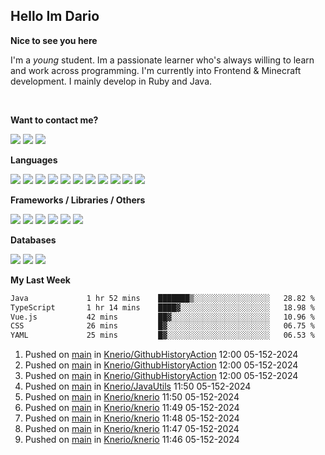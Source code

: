 <h2>Hello Im Dario</h2>

**Nice to see you here**

I'm a *young* student. Im a passionate learner who's always willing to learn and work across
programming. I'm currently into Frontend & Minecraft development. I mainly develop in Ruby and Java.

<br/>

**Want to contact me?**

<a href="https://github.com/knerio"><img src="https://img.shields.io/badge/-Github-blue?style=for-the-badge&logo=github&logoColor=white"/></a> <a href="https://discord.com/users/639416958923702292"><img src="https://img.shields.io/badge/-knerio-blue?style=for-the-badge&logo=discord&logoColor=white"/></a> <a href="https://twitch.tv/dopalos_"><img src="https://img.shields.io/badge/-twitch-blue?style=for-the-badge&logo=twitch&logoColor=white"/></a>

**Languages**

<img src="https://img.shields.io/badge/-HTML-blue?style=for-the-badge&logo=html5&logoColor=white"/> <img src="https://img.shields.io/badge/-CSS-blue?style=for-the-badge&logo=CSS3&logoColor=white"/> <img src="https://img.shields.io/badge/-Javascript-blue?style=for-the-badge&logo=javascript&logoColor=white"/> <img src="https://img.shields.io/badge/-Typescript-blue?style=for-the-badge&logo=TypeScript&logoColor=white"/> <img src="https://img.shields.io/badge/-Java-blue?style=for-the-badge&logo=java&logoColor=white"/> <img src="https://img.shields.io/badge/-Kotlin-blue?style=for-the-badge&logo=kotlin&logoColor=white"/> <img src="https://img.shields.io/badge/-SQL-blue?style=for-the-badge&logo=MYSQL&logoColor=white"/> <img src="https://img.shields.io/badge/-Markdown-blue?style=for-the-badge&logo=Markdown&logoColor=white"/> <img src="https://img.shields.io/badge/-JSON-blue?style=for-the-badge&logo=JSON&logoColor=white"/> <img src="https://img.shields.io/badge/-Git-blue?style=for-the-badge&logo=Git&logoColor=white"/> <img src="https://img.shields.io/badge/-Ruby-blue?style=for-the-badge&logo=Ruby&logoColor=white"/>
<br/>

 **Frameworks / Libraries / Others**

<img src="https://img.shields.io/badge/-Bootstrap-blue?style=for-the-badge&logo=Bootstrap&logoColor=white"/> <img src="https://img.shields.io/badge/-Node.JS-blue?style=for-the-badge&logo=node.js&logoColor=white"/> <img src="https://img.shields.io/badge/-React-blue?style=for-the-badge&logo=React&logoColor=white"/> <img src="https://img.shields.io/badge/-Express-blue?style=for-the-badge&logo=Express&logoColor=white"/> <img src="https://img.shields.io/badge/-Next.Js-blue?style=for-the-badge&logo=Next.Js&logoColor=white"/> <img src="https://img.shields.io/badge/-Ruby_On_Rails-blue?style=for-the-badge&logo=ruby-on-rails&logoColor=white"/>

**Databases**

<img src="https://img.shields.io/badge/-MongoDB-blue?style=for-the-badge&logo=mongodb&logoColor=white"/> <img src="https://img.shields.io/badge/-MariaDB-blue?style=for-the-badge&logo=MariaDB&logoColor=white"/>
<img src="https://img.shields.io/badge/-PostgreSQL-blue?style=for-the-badge&logo=PostgreSQl&logoColor=white"/>

**My Last Week**

<!--START_SECTION:waka-->

```txt
Java             1 hr 52 mins    ███████▒░░░░░░░░░░░░░░░░░   28.82 %
TypeScript       1 hr 14 mins    ████▓░░░░░░░░░░░░░░░░░░░░   18.98 %
Vue.js           42 mins         ██▓░░░░░░░░░░░░░░░░░░░░░░   10.96 %
CSS              26 mins         █▓░░░░░░░░░░░░░░░░░░░░░░░   06.75 %
YAML             25 mins         █▓░░░░░░░░░░░░░░░░░░░░░░░   06.53 %
```

<!--END_SECTION:waka-->

<!--START_SECTION:history_knerio-->
1. Pushed on [main](https://github.com/Knerio/GithubHistoryAction/tree/main) in [Knerio/GithubHistoryAction](https://api.github.com/repos/Knerio/GithubHistoryAction) 12:00 05-152-2024
2. Pushed on [main](https://github.com/Knerio/GithubHistoryAction/tree/main) in [Knerio/GithubHistoryAction](https://api.github.com/repos/Knerio/GithubHistoryAction) 12:00 05-152-2024
3. Pushed on [main](https://github.com/Knerio/GithubHistoryAction/tree/main) in [Knerio/GithubHistoryAction](https://api.github.com/repos/Knerio/GithubHistoryAction) 12:00 05-152-2024
4. Pushed on [main](https://github.com/Knerio/JavaUtils/tree/main) in [Knerio/JavaUtils](https://api.github.com/repos/Knerio/JavaUtils) 11:50 05-152-2024
5. Pushed on [main](https://github.com/Knerio/knerio/tree/main) in [Knerio/knerio](https://api.github.com/repos/Knerio/knerio) 11:50 05-152-2024
6. Pushed on [main](https://github.com/Knerio/knerio/tree/main) in [Knerio/knerio](https://api.github.com/repos/Knerio/knerio) 11:49 05-152-2024
7. Pushed on [main](https://github.com/Knerio/knerio/tree/main) in [Knerio/knerio](https://api.github.com/repos/Knerio/knerio) 11:48 05-152-2024
8. Pushed on [main](https://github.com/Knerio/knerio/tree/main) in [Knerio/knerio](https://api.github.com/repos/Knerio/knerio) 11:47 05-152-2024
9. Pushed on [main](https://github.com/Knerio/knerio/tree/main) in [Knerio/knerio](https://api.github.com/repos/Knerio/knerio) 11:46 05-152-2024
<!--END_SECTION:history_knerio-->
